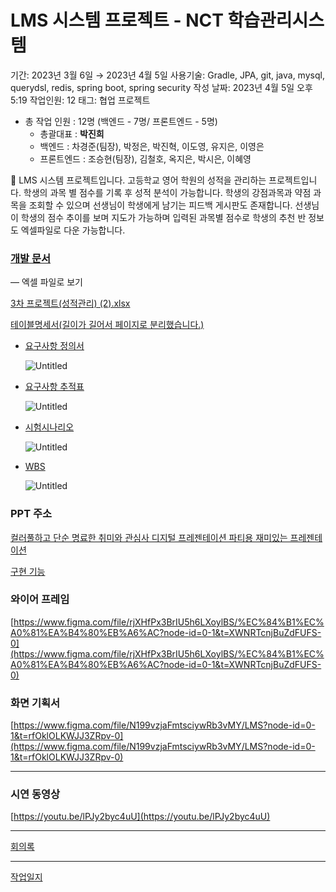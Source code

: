 # LMS 시스템 프로젝트 - NCT 학습관리시스템

기간: 2023년 3월 6일 → 2023년 4월 5일
사용기술: Gradle, JPA, git, java, mysql, querydsl, redis, spring boot, spring security
작성 날짜: 2023년 4월 5일 오후 5:19
작업인원: 12
태그: 협업 프로젝트

- 총 작업 인원 : 12명 (백엔드 - 7명/ 프론트엔드 - 5명)
    - 총괄대표 : **박진희**
    - 백엔드 : 차경준(팀장), 박정은, 박진혁, 이도영, 유지은, 이영은
    - 프론트엔드 : 조승현(팀장), 김철호, 옥지은, 박시은, 이혜영

<aside>
📝 LMS 시스템 프로젝트입니다.
고등학교 영어 학원의 성적을 관리하는 프로젝트입니다. 학생의 과목 별 점수를 기록 후 성적 분석이 가능합니다. 학생의 강점과목과 약점 과목을 조회할 수 있으며 선생님이 학생에게 남기는 피드백 게시판도 존재합니다.
선생님이 학생의 점수 추이를 보며 지도가 가능하며 입력된 과목별 점수로 학생의 추천 반 정보도 엑셀파일로 다운 가능합니다.

</aside>

### [개발 문서](https://www.notion.so/LMS-NCT-61cfe7e7a0ef4a919fc45102cdb1ae9f)

— 엑셀 파일로 보기

[3차 프로젝트(성적관리) (2).xlsx](LMS%20%E1%84%89%E1%85%B5%E1%84%89%E1%85%B3%E1%84%90%E1%85%A6%E1%86%B7%20%E1%84%91%E1%85%B3%E1%84%85%E1%85%A9%E1%84%8C%E1%85%A6%E1%86%A8%E1%84%90%E1%85%B3%20-%20NCT%20%E1%84%92%E1%85%A1%E1%86%A8%E1%84%89%E1%85%B3%E1%86%B8%E1%84%80%E1%85%AA%E1%86%AB%E1%84%85%E1%85%B5%E1%84%89%E1%85%B5%E1%84%89%E1%85%B3%E1%84%90%E1%85%A6%E1%86%B7%2061cfe7e7a0ef4a919fc45102cdb1ae9f/3%25EC%25B0%25A8_%25ED%2594%2584%25EB%25A1%259C%25EC%25A0%259D%25ED%258A%25B8(%25EC%2584%25B1%25EC%25A0%2581%25EA%25B4%2580%25EB%25A6%25AC)_(2).xlsx)

[테이블명세서(길이가 길어서 페이지로 분리했습니다.)](https://www.notion.so/ac79a336f0c14872bd48a0819572e9b4)

- [요구사항 정의서](https://www.notion.so/LMS-NCT-61cfe7e7a0ef4a919fc45102cdb1ae9f)
    
    ![Untitled](LMS%20%E1%84%89%E1%85%B5%E1%84%89%E1%85%B3%E1%84%90%E1%85%A6%E1%86%B7%20%E1%84%91%E1%85%B3%E1%84%85%E1%85%A9%E1%84%8C%E1%85%A6%E1%86%A8%E1%84%90%E1%85%B3%20-%20NCT%20%E1%84%92%E1%85%A1%E1%86%A8%E1%84%89%E1%85%B3%E1%86%B8%E1%84%80%E1%85%AA%E1%86%AB%E1%84%85%E1%85%B5%E1%84%89%E1%85%B5%E1%84%89%E1%85%B3%E1%84%90%E1%85%A6%E1%86%B7%2061cfe7e7a0ef4a919fc45102cdb1ae9f/Untitled.png)
    
- [요구사항 추적표](https://www.notion.so/LMS-NCT-61cfe7e7a0ef4a919fc45102cdb1ae9f)
    
    ![Untitled](LMS%20%E1%84%89%E1%85%B5%E1%84%89%E1%85%B3%E1%84%90%E1%85%A6%E1%86%B7%20%E1%84%91%E1%85%B3%E1%84%85%E1%85%A9%E1%84%8C%E1%85%A6%E1%86%A8%E1%84%90%E1%85%B3%20-%20NCT%20%E1%84%92%E1%85%A1%E1%86%A8%E1%84%89%E1%85%B3%E1%86%B8%E1%84%80%E1%85%AA%E1%86%AB%E1%84%85%E1%85%B5%E1%84%89%E1%85%B5%E1%84%89%E1%85%B3%E1%84%90%E1%85%A6%E1%86%B7%2061cfe7e7a0ef4a919fc45102cdb1ae9f/Untitled%201.png)
    
- [시험시나리오](https://www.notion.so/LMS-NCT-61cfe7e7a0ef4a919fc45102cdb1ae9f)
    
    ![Untitled](LMS%20%E1%84%89%E1%85%B5%E1%84%89%E1%85%B3%E1%84%90%E1%85%A6%E1%86%B7%20%E1%84%91%E1%85%B3%E1%84%85%E1%85%A9%E1%84%8C%E1%85%A6%E1%86%A8%E1%84%90%E1%85%B3%20-%20NCT%20%E1%84%92%E1%85%A1%E1%86%A8%E1%84%89%E1%85%B3%E1%86%B8%E1%84%80%E1%85%AA%E1%86%AB%E1%84%85%E1%85%B5%E1%84%89%E1%85%B5%E1%84%89%E1%85%B3%E1%84%90%E1%85%A6%E1%86%B7%2061cfe7e7a0ef4a919fc45102cdb1ae9f/Untitled%202.png)
    
- [WBS](https://www.notion.so/LMS-NCT-61cfe7e7a0ef4a919fc45102cdb1ae9f)
    
    ![Untitled](LMS%20%E1%84%89%E1%85%B5%E1%84%89%E1%85%B3%E1%84%90%E1%85%A6%E1%86%B7%20%E1%84%91%E1%85%B3%E1%84%85%E1%85%A9%E1%84%8C%E1%85%A6%E1%86%A8%E1%84%90%E1%85%B3%20-%20NCT%20%E1%84%92%E1%85%A1%E1%86%A8%E1%84%89%E1%85%B3%E1%86%B8%E1%84%80%E1%85%AA%E1%86%AB%E1%84%85%E1%85%B5%E1%84%89%E1%85%B5%E1%84%89%E1%85%B3%E1%84%90%E1%85%A6%E1%86%B7%2061cfe7e7a0ef4a919fc45102cdb1ae9f/Untitled%203.png)

### PPT 주소

[컬러풀하고 단순 명료한 취미와 관심사 디지털 프레젠테이션 파티용 재미있는 프레젠테이션](https://www.canva.com/design/DAFeoLJAiNU/ZTfasGRXLzHSC37ZdJ_9Pw/edit?utm_content=DAFeoLJAiNU&utm_campaign=designshare&utm_medium=link2&utm_source=sharebutton)

[구현 기능](https://www.notion.so/098eca99fefd48d29c75b0fa20dd07b7)

### 와이어 프레임

[https://www.figma.com/file/rjXHfPx3BrIU5h6LXoylBS/%EC%84%B1%EC%A0%81%EA%B4%80%EB%A6%AC?node-id=0-1&t=XWNRTcnjBuZdFUFS-0](https://www.figma.com/file/rjXHfPx3BrIU5h6LXoylBS/%EC%84%B1%EC%A0%81%EA%B4%80%EB%A6%AC?node-id=0-1&t=XWNRTcnjBuZdFUFS-0)

### 화면 기획서

[https://www.figma.com/file/N199vzjaFmtsciywRb3vMY/LMS?node-id=0-1&t=rfOklOLKWJJ3ZRpv-0](https://www.figma.com/file/N199vzjaFmtsciywRb3vMY/LMS?node-id=0-1&t=rfOklOLKWJJ3ZRpv-0)

---

### 시연 동영상

[https://youtu.be/lPJy2byc4uU](https://youtu.be/lPJy2byc4uU)

---

[회의록](https://www.notion.so/039957de06c649a291e34f0db439b27f)

---

[작업일지](https://www.notion.so/fa19995d50b644f3975b0494707c98f0)
